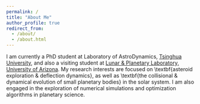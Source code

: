 ```yaml
---
permalink: /
title: "About Me"
author_profile: true
redirect_from: 
  - /about/
  - /about.html
---
```


I am currently a PhD student at Laboratory of AstroDynamics, [Tsinghua University](https://www.tsinghua.edu.cn/), and also a visiting student at [Lunar \& Planetary Laboratory, University of Arizona](https://www.lpl.arizona.edu/). My research interests are focused on \textbf{asteroid exploration \& deflection dynamics}, as well as \textbf{the collisional \& dynamical evolution of small planetary bodies} in the solar system. I am also engaged in the exploration of numerical simulations and optimization algorithms in planetary science.
